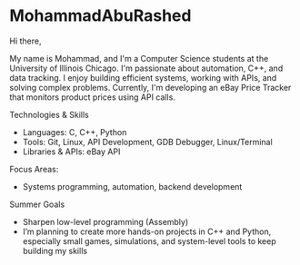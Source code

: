# MohammadAbuRashed

Hi there,

My name is Mohammad, and I'm a Computer Science students at the University of Illinois Chicago. 
I'm passionate about automation, C++, and data tracking. I enjoy building efficient systems, working with APIs, and solving complex problems.
Currently, I'm developing an eBay Price Tracker that monitors product prices using API calls.

Technologies & Skills  
- Languages: C, C++, Python  
- Tools: Git, Linux, API Development, GDB Debugger, Linux/Terminal
- Libraries & APIs: eBay API

Focus Areas: 
- Systems programming, automation, backend development

Summer Goals
- Sharpen low-level programming (Assembly)
- I’m planning to create more hands-on projects in C++ and Python, especially small games, simulations, and system-level tools to keep building my skills
